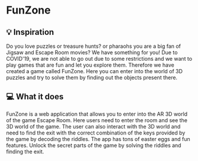 <!-- $ecret: A11i5W3LL
Mystery Room:
- Globe
- Desk
- Piano
- Stairs -->


# FunZone 

## 💡 Inspiration

Do you love puzzles or treasure hunts? or pharaohs you are a big fan of Jigsaw and Escape Room movies? We have something for you!
Due to COVID'19, we are not able to go out due to some restrictions and we want to play games that are fun and let you explore them. Therefore we have created a game called FunZone. Here you can enter into the world of 3D puzzles and try to solve them by finding out the objects present there.

## 💻 What it does

FunZone is a web application that allows you to enter into the AR 3D world of the game Escape Room. Here users need to enter the room and see the 3D world of the game. The user can also interact with the 3D world and need to find the exit with the correct combination of the keys provided by the game by decoding the riddles. The app has tons of easter eggs and fun features. Unlock the secret parts of the game by solving the riddles and finding the exit.

